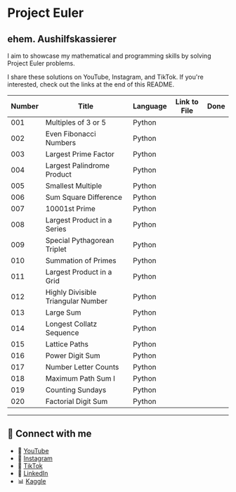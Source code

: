 # Project Euler
## ehem. Aushilfskassierer
 
I aim to showcase my mathematical and programming skills by solving Project Euler problems.
 
I share these solutions on YouTube, Instagram, and TikTok. If you're interested, check out the links at the end of this README.
 
| Number | Title                              | Language | Link to File | Done |
|--------|------------------------------------|----------|--------------|------|
| 001    | Multiples of 3 or 5                | Python   |              |      |
| 002    | Even Fibonacci Numbers             | Python   |              |      |
| 003    | Largest Prime Factor               | Python   |              |      |
| 004    | Largest Palindrome Product         | Python   |              |      |
| 005    | Smallest Multiple                  | Python   |              |      |
| 006    | Sum Square Difference              | Python   |              |      |
| 007    | 10001st Prime                      | Python   |              |      |
| 008    | Largest Product in a Series        | Python   |              |      |
| 009    | Special Pythagorean Triplet        | Python   |              |      |
| 010    | Summation of Primes                | Python   |              |      |
| 011    | Largest Product in a Grid          | Python   |              |      |
| 012    | Highly Divisible Triangular Number | Python   |              |      |
| 013    | Large Sum                          | Python   |              |      |
| 014    | Longest Collatz Sequence           | Python   |              |      |
| 015    | Lattice Paths                      | Python   |              |      |
| 016    | Power Digit Sum                    | Python   |              |      |
| 017    | Number Letter Counts               | Python   |              |      |
| 018    | Maximum Path Sum I                 | Python   |              |      |
| 019    | Counting Sundays                   | Python   |              |      |
| 020    | Factorial Digit Sum                | Python   |              |      |
 
---
 
## 🔗 Connect with me
 
- 🎥 [YouTube](https://www.youtube.com/@ehemAushilfskassierer)
- 📸 [Instagram](https://www.instagram.com/ehem.aushilfskassierer/)
- 🎵 [TikTok](https://www.tiktok.com/@ehem.aushilfskassierer)
- 💼 [LinkedIn](https://www.linkedin.com/in/jan-eric-keller)
- 📊 [Kaggle](https://www.kaggle.com/whatthedatahastotell) 
